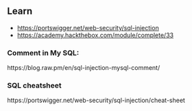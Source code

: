 <h2>Learn</h2>

- https://portswigger.net/web-security/sql-injection
- https://academy.hackthebox.com/module/complete/33
<h3>Comment in My SQL:</h3> https://blog.raw.pm/en/sql-injection-mysql-comment/
<h3>SQL cheatsheet</h3>https://portswigger.net/web-security/sql-injection/cheat-sheet

